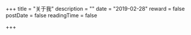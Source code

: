 +++
title = "关于我"
description = ""
date = "2019-02-28"
reward = false
postDate = false
readingTime = false

+++

